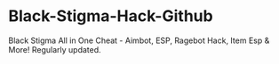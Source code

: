 # Black-Stigma-Hack-Github
Black Stigma All in One Cheat - Aimbot, ESP, Ragebot Hack, Item Esp &amp; More! Regularly updated.
